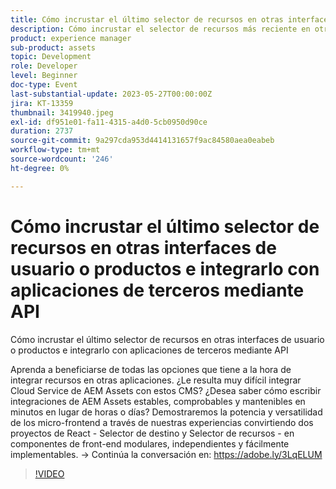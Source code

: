 ```yaml
---
title: Cómo incrustar el último selector de recursos en otras interfaces de usuario o productos e integrarlo con aplicaciones de terceros mediante API
description: Cómo incrustar el selector de recursos más reciente en otras interfaces de usuario o productos e integrarlo con aplicaciones de terceros mediante API Obtenga información sobre cómo beneficiarse de todas las opciones que tiene a la hora de integrar recursos en otras aplicaciones. ¿Le resulta muy difícil integrar Cloud Service de AEM Assets con estos CMS? ¿Desea saber cómo escribir integraciones de AEM Assets estables, comprobables y mantenibles en minutos en lugar de horas o días? Demostraremos la potencia y versatilidad de los micro-frontend a través de nuestras experiencias convirtiendo dos proyectos de React - Selector de destino y Selector de recursos - en componentes de front-end modulares, independientes y fácilmente implementables.
product: experience manager
sub-product: assets
topic: Development
role: Developer
level: Beginner
doc-type: Event
last-substantial-update: 2023-05-27T00:00:00Z
jira: KT-13359
thumbnail: 3419940.jpeg
exl-id: df951e01-fa11-4315-a4d0-5cb0950d90ce
duration: 2737
source-git-commit: 9a297cda953d4414131657f9ac84580aea0eabeb
workflow-type: tm+mt
source-wordcount: '246'
ht-degree: 0%

---
```


# Cómo incrustar el último selector de recursos en otras interfaces de usuario o productos e integrarlo con aplicaciones de terceros mediante API

Cómo incrustar el último selector de recursos en otras interfaces de usuario o productos e integrarlo con aplicaciones de terceros mediante API

Aprenda a beneficiarse de todas las opciones que tiene a la hora de integrar recursos en otras aplicaciones. ¿Le resulta muy difícil integrar Cloud Service de AEM Assets con estos CMS? ¿Desea saber cómo escribir integraciones de AEM Assets estables, comprobables y mantenibles en minutos en lugar de horas o días? Demostraremos la potencia y versatilidad de los micro-frontend a través de nuestras experiencias convirtiendo dos proyectos de React - Selector de destino y Selector de recursos - en componentes de front-end modulares, independientes y fácilmente implementables. → Continúa la conversación en: https://adobe.ly/3LqELUM

>[!VIDEO](https://video.tv.adobe.com/v/3419940/?learn=on)

